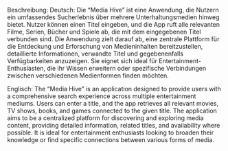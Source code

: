 Beschreibung:
Deutsch:
Die “Media Hive” ist eine Anwendung, die Nutzern ein umfassendes Sucherlebnis über mehrere Unterhaltungsmedien hinweg bietet. 
Nutzer können einen Titel eingeben, und die App ruft alle relevanten Filme, Serien, Bücher und Spiele ab, die mit dem eingegebenen Titel verbunden sind. 
Die Anwendung zielt darauf ab, eine zentrale Plattform für die Entdeckung und Erforschung von Medieninhalten bereitzustellen, 
detaillierte Informationen, verwandte Titel und gegebenenfalls Verfügbarkeiten anzuzeigen. 
Sie eignet sich ideal für Entertainment-Enthusiasten, die ihr Wissen erweitern oder spezifische Verbindungen zwischen verschiedenen Medienformen finden möchten.

Englisch:
The “Media Hive” is an application designed to provide users with a comprehensive search experience across multiple entertainment mediums.
Users can enter a title, and the app retrieves all relevant movies, TV shows, books, and games connected to the given title. 
The application aims to be a centralized platform for discovering and exploring media content, providing detailed information, related titles, and availability where possible. 
It is ideal for entertainment enthusiasts looking to broaden their knowledge or find specific connections between various forms of media.
